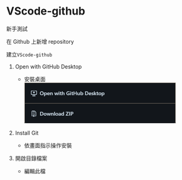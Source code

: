 # VScode-github
新手測試

在 Github 上新增 repository

建立`VScode-github`

1. Open with GitHub Desktop
   - 安裝桌面
    ![Alt text](image.png)

2. Install Git
   - 依畫面指示操作安裝

3. 開啟目錄檔案
   - 編輯此檔